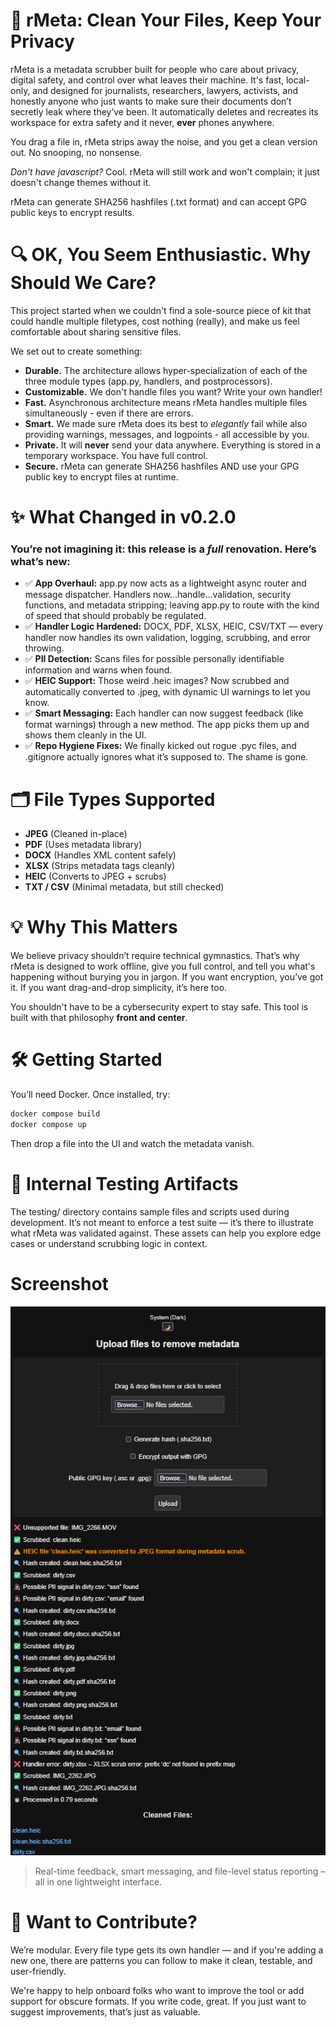 # 🧼 rMeta: Clean Your Files, Keep Your Privacy

rMeta is a metadata scrubber built for people who care about privacy, digital safety, and control over what leaves their machine. It's fast, local-only, and designed for journalists, researchers, lawyers, activists, and honestly anyone who just wants to make sure their documents don’t secretly leak where they’ve been.  It automatically deletes and recreates its workspace for extra safety and it never, **ever** phones anywhere.

You drag a file in, rMeta strips away the noise, and you get a clean version out. No snooping, no nonsense.

*Don't have javascript?*  Cool.  rMeta will still work and won't complain; it just doesn't change themes without it.

rMeta can generate SHA256 hashfiles (.txt format) and can accept GPG public keys to encrypt results.

# 🔍 OK, You Seem Enthusiastic.  Why Should We Care?

This project started when we couldn't find a sole-source piece of kit that could handle multiple filetypes, cost nothing (really), and make us feel comfortable about sharing sensitive files.

We set out to create something:

- **Durable.**  The architecture allows hyper-specialization of each of the three module types (app.py, handlers, and postprocessors).
- **Customizable.**  We don't handle files you want?  Write your own handler!
- **Fast.** Asynchronous architecture means rMeta handles multiple files simultaneously - even if there are errors.
- **Smart.** We made sure rMeta does its best to *elegantly* fail while also providing warnings, messages, and logpoints - all accessible by you.
- **Private.** It will **never** send your data anywhere.  Everything is stored in a temporary workspace.  You have full control.
- **Secure.** rMeta can generate SHA256 hashfiles AND use your GPG public key to encrypt files at runtime.

# ✨ What Changed in v0.2.0

### You’re not imagining it: this release is a *full* renovation. Here’s what’s new:

- ✅ **App Overhaul:** app.py now acts as a lightweight async router and message dispatcher. Handlers now...handle...validation, security functions, and metadata stripping; leaving app.py to route with the kind of speed that should probably be regulated.
- ✅ **Handler Logic Hardened:** DOCX, PDF, XLSX, HEIC, CSV/TXT — every handler now handles its own validation, logging, scrubbing, and error throwing.
- ✅ **PII Detection:** Scans files for possible personally identifiable information and warns when found.
- ✅ **HEIC Support:** Those weird .heic images? Now scrubbed and automatically converted to .jpeg, with dynamic UI warnings to let you know.
- ✅ **Smart Messaging:** Each handler can now suggest feedback (like format warnings) through a new method. The app picks them up and shows them cleanly in the UI.
- ✅ **Repo Hygiene Fixes:** We finally kicked out rogue .pyc files, and .gitignore actually ignores what it’s supposed to. The shame is gone.

# 🗂️ File Types Supported

- **JPEG** (Cleaned in-place)
- **PDF** (Uses metadata library)
- **DOCX** (Handles XML content safely)
- **XLSX** (Strips metadata tags cleanly)
- **HEIC** (Converts to JPEG + scrubs)
- **TXT / CSV** (Minimal metadata, but still checked)

# 💡 Why This Matters

We believe privacy shouldn’t require technical gymnastics. That’s why rMeta is designed to work offline, give you full control, and tell you what's happening without burying you in jargon. If you want encryption, you’ve got it. If you want drag-and-drop simplicity, it’s here too.

You shouldn't have to be a cybersecurity expert to stay safe. This tool is built with that philosophy **front and center**.

# 🛠️ Getting Started

You’ll need Docker. Once installed, try:

```bash
docker compose build
docker compose up
```

Then drop a file into the UI and watch the metadata vanish.

# 🧪 Internal Testing Artifacts

The testing/ directory contains sample files and scripts used during development. It’s not meant to enforce a test suite — it’s there to illustrate what rMeta was validated against. These assets can help you explore edge cases or understand scrubbing logic in context.

# Screenshot
![rMeta v0.2.0 UI](docs/images/screenshot.png)
> Real-time feedback, smart messaging, and file-level status reporting – all in one lightweight interface.

# 🌱 Want to Contribute?

We’re modular. Every file type gets its own handler — and if you're adding a new one, there are patterns you can follow to make it clean, testable, and user-friendly.

We're happy to help onboard folks who want to improve the tool or add support for obscure formats. If you write code, great. If you just want to suggest improvements, that’s just as valuable.
